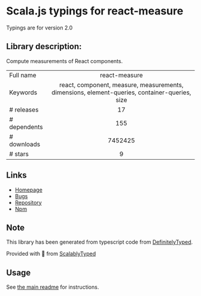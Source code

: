 
# Scala.js typings for react-measure

Typings are for version 2.0

## Library description:
Compute measurements of React components.

|                    |                 |
| ------------------ | :-------------: |
| Full name          | react-measure |
| Keywords           | react, component, measure, measurements, dimensions, element-queries, container-queries, size |
| # releases         | 17 |
| # dependents       | 155 |
| # downloads        | 7452425 |
| # stars            | 9 |

## Links
- [Homepage](https://github.com/souporserious/react-measure)
- [Bugs](https://github.com/souporserious/react-measure/issues)
- [Repository](https://github.com/souporserious/react-measure)
- [Npm](https://www.npmjs.com/package/react-measure)
    


## Note
This library has been generated from typescript code from [DefinitelyTyped](https://definitelytyped.org).

Provided with :purple_heart: from [ScalablyTyped](https://github.com/oyvindberg/ScalablyTyped)

## Usage
See [the main readme](../../readme.md) for instructions.


